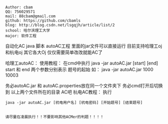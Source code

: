 	Author: cbam
	QQ: 756029571
	mail: 88cbam@gmail.com
	github: https://github.com/cbamls
	blog: http://blog.csdn.net/lsgqjh/article/list/2
	school: 哈尔滨理工大学
	major: 软件工程


自动化AC java 脚本 autoAC工程
里面的jar文件可以直接运行
目前支持哈理工oj 和杭电oj 其它各大Oj 仅仅需要简单改改就能AC了

哈理工autoAC：
使用教程：
在cmd中执行 
	java -jar autoAC.jar [start] [end]
start 和 end 两个参数分别表示 题号的起始
如：
	java -jar autoAC.jar 1000 10003
	
务必autoAC.jar  和  autoAC.properties放在同一个文件夹下
务必cmd打开后切换到 以上两个文件所在的目录
AC吧
杭电AC教程：
执行 

	java -jar autoAC.jar [杭电用户名] [杭电密码] [开始题号] [结束题号]


	请尽量在凌晨执行！！不要影响其他ACMer的判题！！！！
	
	

